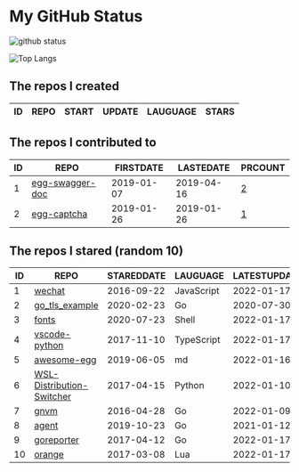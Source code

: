 # My GitHub Status

<img src="https://github-readme-stats-1.yihong0618.vercel.app/api?username=jc-lathander&show_icons=true&&&hide_title=true&count_private=true" alt="github status" />

![Top Langs](https://github-readme-stats-1.yihong0618.vercel.app/api/top-langs/?username=jc-lathander&layout=compact)

<!--START_SECTION:my_github-->
## The repos I created
| ID | REPO | START | UPDATE | LAUGUAGE | STARS |
|----|------|-------|--------|----------|-------|

## The repos I contributed to
| ID |                                REPO                                | FIRSTDATE  | LASTEDATE  |                                          PRCOUNT                                           |
|----|--------------------------------------------------------------------|------------|------------|--------------------------------------------------------------------------------------------|
|  1 | [egg-swagger-doc](https://github.com/Yanshijie-EL/egg-swagger-doc) | 2019-01-07 | 2019-04-16 | [2](https://github.com/Yanshijie-EL/egg-swagger-doc/pulls?q=is%3Apr+author%3Ajc-lathander) |
|  2 | [egg-captcha](https://github.com/Raoul1996/egg-captcha)            | 2019-01-26 | 2019-01-26 | [1](https://github.com/Raoul1996/egg-captcha/pulls?q=is%3Apr+author%3Ajc-lathander)        |

## The repos I stared (random 10)
| ID |                                        REPO                                        | STAREDDATE |  LAUGUAGE  | LATESTUPDATE |
|----|------------------------------------------------------------------------------------|------------|------------|--------------|
|  1 | [wechat](https://github.com/node-webot/wechat)                                     | 2016-09-22 | JavaScript | 2022-01-17   |
|  2 | [go_tls_example](https://github.com/michelia/go_tls_example)                       | 2020-02-23 | Go         | 2020-07-30   |
|  3 | [fonts](https://github.com/powerline/fonts)                                        | 2020-07-23 | Shell      | 2022-01-17   |
|  4 | [vscode-python](https://github.com/microsoft/vscode-python)                        | 2017-11-10 | TypeScript | 2022-01-17   |
|  5 | [awesome-egg](https://github.com/eggjs/awesome-egg)                                | 2019-06-05 | md         | 2022-01-16   |
|  6 | [WSL-Distribution-Switcher](https://github.com/RoliSoft/WSL-Distribution-Switcher) | 2017-04-15 | Python     | 2022-01-10   |
|  7 | [gnvm](https://github.com/Kenshin/gnvm)                                            | 2016-04-28 | Go         | 2022-01-09   |
|  8 | [agent](https://github.com/LeonZYang/agent)                                        | 2019-10-23 | Go         | 2021-01-12   |
|  9 | [goreporter](https://github.com/qax-os/goreporter)                                 | 2017-04-12 | Go         | 2022-01-17   |
| 10 | [orange](https://github.com/orlabs/orange)                                         | 2017-03-08 | Lua        | 2022-01-17   |

<!--END_SECTION:my_github-->

